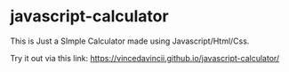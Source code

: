 # javascript-calculator


This is Just a SImple Calculator made using Javascript/Html/Css.


Try it out via this link:   https://vincedavincii.github.io/javascript-calculator/
